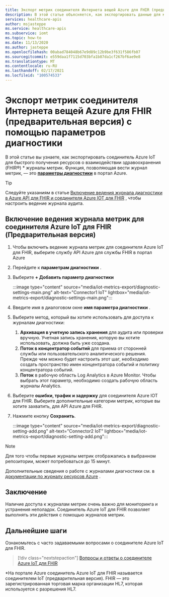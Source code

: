 ```yaml
---
title: Экспорт метрик соединителя Интернета вещей Azure для FHIR (предварительная версия) с помощью параметров диагностики
description: В этой статье объясняется, как экспортировать данные для метрик соединителя Azure IoT для FHIR (Предварительная версия) с помощью параметров диагностики.
services: healthcare-apis
author: msjasteppe
ms.service: healthcare-apis
ms.subservice: iomt
ms.topic: how-to
ms.date: 11/13/2020
ms.author: jasteppe
ms.openlocfilehash: 00abad784048b67e9d89c12b9be3f631f586fb07
ms.sourcegitcommit: e559daa1f7115d703bfa1b87da1cf267bf6ae9e8
ms.translationtype: MT
ms.contentlocale: ru-RU
ms.lasthandoff: 02/17/2021
ms.locfileid: "100574533"
---
```

# <a name="export-azure-iot-connector-for-fhir-preview-metrics-through-diagnostic-settings"></a>Экспорт метрик соединителя Интернета вещей Azure для FHIR (предварительная версия) с помощью параметров диагностики

В этой статье вы узнаете, как экспортировать соединитель Azure IoT для быстрого получения ресурсов о взаимодействии здравоохранения (FHIR&#174;) * журналы метрик. Функция, позволяющая вести журнал метрик, — это [**параметры диагностики**](../azure-monitor/essentials/diagnostic-settings.md) в портал Azure. 

> [!TIP]
> Следуйте указаниям в статье [Включение ведения журнала диагностики в Azure API для FHIR и соединителя Azure IOT для FHIR](enable-diagnostic-logging.md#enable-diagnostic-logging-in-azure-api-for-fhir) , чтобы настроить ведение журнала аудита.

## <a name="enable-metrics-logging-for-the-azure-iot-connector-for-fhir-preview"></a>Включение ведения журнала метрик для соединителя Azure IoT для FHIR (Предварительная версия)
1. Чтобы включить ведение журнала метрик для соединителя Azure IoT для FHIR, выберите службу API Azure для службы FHIR в портал Azure 

2. Перейдите к **параметрам диагностики** . 

3. Выберите **+ Добавить параметр диагностики**

   :::image type="content" source="media/iot-metrics-export/diagnostic-settings-main.png" alt-text="Connector1 IoT" lightbox="media/iot-metrics-export/diagnostic-settings-main.png"::: 

4. Введите имя в диалоговом окне **имя параметра диагностики** .

5. Выберите метод, который вы хотите использовать для доступа к журналам диагностики:

    1. **Архивация в учетную запись хранения** для аудита или проверки вручную. Учетная запись хранения, которую вы хотите использовать, должна быть уже создана.
    2. **Поток в концентратор событий** для приема от сторонней службы или пользовательского аналитического решения. Прежде чем можно будет настроить этот шаг, необходимо создать пространство имен концентратора событий и политику концентратора событий.
    3. **Поток** в рабочую область Log Analytics в Azure Monitor. Чтобы выбрать этот параметр, необходимо создать рабочую область журналы Analytics.

6. Выберите **ошибки, трафик и задержку** для соединителя Azure IOT для FHIR.  Выберите дополнительные категории метрик, которые вы хотите захватить, для API Azure для FHIR.

7. Нажмите кнопку **Сохранить**.

   :::image type="content" source="media/iot-metrics-export/diagnostic-setting-add.png" alt-text="Connector2 IoT" lightbox="media/iot-metrics-export/diagnostic-setting-add.png":::

> [!Note] 
> Для того чтобы первые журналы метрик отображались в выбранном репозитории, может потребоваться до 15 минут.  
 
Дополнительные сведения о работе с журналами диагностики см. в [документации по журналу ресурсов Azure](../azure-monitor/essentials/platform-logs-overview.md) .

## <a name="conclusion"></a>Заключение 
Наличие доступа к журналам метрик очень важно для мониторинга и устранения неполадок.  Соединитель Azure IoT для FHIR позволяет выполнять эти действия с помощью журналов метрик. 

## <a name="next-steps"></a>Дальнейшие шаги

Ознакомьтесь с часто задаваемыми вопросами о соединителе Azure IoT для FHIR.

>[!div class="nextstepaction"]
>[Вопросы и ответы о соединителе Azure IoT для FHIR](fhir-faq.md)

*На портале Azure соединитель Azure IoT для FHIR называется соединителем IoT (предварительная версия). FHIR — это зарегистрированная торговая марка организации HL7, которая используется с разрешения HL7.